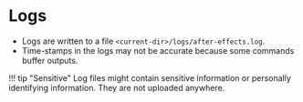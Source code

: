 # Logs

- Logs are written to a file `<current-dir>/logs/after-effects.log`.
- Time-stamps in the logs may not be accurate because some commands buffer outputs.

!!! tip "Sensitive"
    Log files might contain sensitive information or personally identifying information.
    They are not uploaded anywhere.
